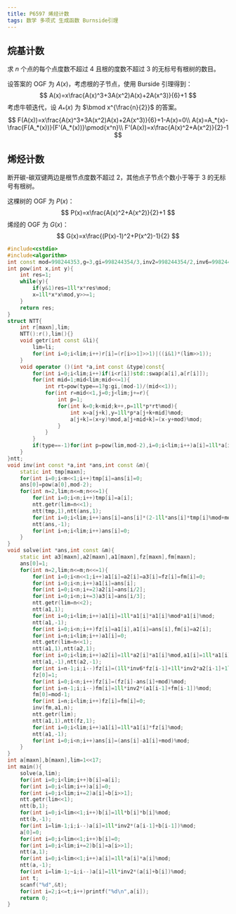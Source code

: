 ```yaml
---
title: P6597 烯烃计数
tags: 数学 多项式 生成函数 Burnside引理
---
```


## 烷基计数

求 $n$ 个点的每个点度数不超过 $4$ 且根的度数不超过 $3$ 的无标号有根树的数目。

设答案的 $\text{OGF}$ 为 $A(x)$，考虑根的子节点，使用 $\text {Burside}$ 引理得到：
$$
A(x)=x\frac{A(x)^3+3A(x^2)A(x)+2A(x^3)}{6}+1
$$
考虑牛顿迭代，设 $A_*(x)$ 为 $\bmod x^{\frac{n}{2}}$ 的答案。
$$
F(A(x))=x\frac{A(x)^3+3A(x^2)A(x)+2A(x^3)}{6}+1-A(x)=0\\
A(x)=A_*(x)-\frac{F(A_*(x))}{F'(A_*(x))}\pmod{x^n}\\
F'(A(x))=x\frac{A(x)^2+A(x^2)}{2}-1
$$

## 烯烃计数

断开碳-碳双键两边是根节点度数不超过 $2$，其他点子节点个数小于等于 $3$ 的无标号有根树。

这棵树的 $\text{OGF}$ 为 $P(x)$：
$$
P(x)=x\frac{A(x)^2+A(x^2)}{2}+1
$$
烯烃的 $\text{OGF}$ 为 $G(x)$：
$$
G(x)=x\frac{(P(x)-1)^2+P(x^2)-1}{2}
$$

```cpp
#include<cstdio>
#include<algorithm>
int const mod=998244353,g=3,gi=998244354/3,inv2=998244354/2,inv6=998244354/6,maxn=800010;
int pow(int x,int y){
	int res=1;
	while(y){
		if(y&1)res=1ll*x*res%mod;
		x=1ll*x*x%mod,y>>=1;
	}
	return res;
}
struct NTT{
	int r[maxn],lim;
	NTT():r(),lim(){}
	void getr(int const &li){
		lim=li;
		for(int i=0;i<lim;i++)r[i]=(r[i>>1]>>1)|((i&1)*(lim>>1));
	}
	void operator ()(int *a,int const &type)const{
		for(int i=0;i<lim;i++)if(i<r[i])std::swap(a[i],a[r[i]]);
		for(int mid=1;mid<lim;mid<<=1){
			int rt=pow(type==1?g:gi,(mod-1)/(mid<<1));
			for(int r=mid<<1,j=0;j<lim;j+=r){
				int p=1;
				for(int k=0;k<mid;k++,p=1ll*p*rt%mod){
					int x=a[j+k],y=1ll*p*a[j+k+mid]%mod;
					a[j+k]=(x+y)%mod,a[j+mid+k]=(x-y+mod)%mod;
				}
			}
		}
		if(type==-1)for(int p=pow(lim,mod-2),i=0;i<lim;i++)a[i]=1ll*a[i]*p%mod;
	}
}ntt;
void inv(int const *a,int *ans,int const &m){
	static int tmp[maxn];
	for(int i=0;i<m<<1;i++)tmp[i]=ans[i]=0;
	ans[0]=pow(a[0],mod-2);
	for(int n=2,lim;n<=m;n<<=1){
		for(int i=0;i<n;i++)tmp[i]=a[i];
		ntt.getr(lim=n<<1);
		ntt(tmp,1),ntt(ans,1);
		for(int i=0;i<lim;i++)ans[i]=ans[i]*(2-1ll*ans[i]*tmp[i]%mod+mod)%mod;
		ntt(ans,-1);
		for(int i=n;i<lim;i++)ans[i]=0;
	}
}
void solve(int *ans,int const &m){
	static int a3[maxn],a2[maxn],a1[maxn],fz[maxn],fm[maxn];
	ans[0]=1;
	for(int n=2,lim;n<=m;n<<=1){
		for(int i=0;i<n<<1;i++)a1[i]=a2[i]=a3[i]=fz[i]=fm[i]=0;
		for(int i=0;i<n;i++)a1[i]=ans[i];
		for(int i=0;i<n;i+=2)a2[i]=ans[i/2];
		for(int i=0;i<n;i+=3)a3[i]=ans[i/3];
		ntt.getr(lim=n<<2);
		ntt(a1,1);
		for(int i=0;i<lim;i++)a1[i]=1ll*a1[i]*a1[i]%mod*a1[i]%mod;
		ntt(a1,-1);
		for(int i=0;i<n;i++)fz[i]=a1[i],a1[i]=ans[i],fm[i]=a2[i];
		for(int i=n;i<lim;i++)a1[i]=0;
		ntt.getr(lim=n<<1);
		ntt(a1,1),ntt(a2,1);
		for(int i=0;i<lim;i++)a2[i]=1ll*a2[i]*a1[i]%mod,a1[i]=1ll*a1[i]*a1[i]%mod;
		ntt(a1,-1),ntt(a2,-1);
		for(int i=n-1;i;i--)fz[i]=(1ll*inv6*fz[i-1]+1ll*inv2*a2[i-1]+1ll*gi*a3[i-1])%mod;
		fz[0]=1;
		for(int i=0;i<n;i++)fz[i]=(fz[i]-ans[i]+mod)%mod;
		for(int i=n-1;i;i--)fm[i]=1ll*inv2*(a1[i-1]+fm[i-1])%mod;
		fm[0]=mod-1;
		for(int i=n;i<lim;i++)fz[i]=fm[i]=0;
		inv(fm,a1,n);
		ntt.getr(lim);
		ntt(a1,1),ntt(fz,1);
		for(int i=0;i<lim;i++)a1[i]=1ll*a1[i]*fz[i]%mod;
		ntt(a1,-1);
		for(int i=0;i<n;i++)ans[i]=(ans[i]-a1[i]+mod)%mod;
	}
}
int a[maxn],b[maxn],lim=1<<17;
int main(){
	solve(a,lim);
	for(int i=0;i<lim;i++)b[i]=a[i];
	for(int i=0;i<lim;i++)a[i]=0;
	for(int i=0;i<lim;i+=2)a[i]=b[i>>1];
	ntt.getr(lim<<1);
	ntt(b,1);
	for(int i=0;i<lim<<1;i++)b[i]=1ll*b[i]*b[i]%mod;
	ntt(b,-1);
	for(int i=lim-1;i;i--)a[i]=1ll*inv2*(a[i-1]+b[i-1])%mod;
	a[0]=0;
	for(int i=0;i<lim<<1;i++)b[i]=0;
	for(int i=0;i<lim;i+=2)b[i]=a[i>>1];
	ntt(a,1);
	for(int i=0;i<lim<<1;i++)a[i]=1ll*a[i]*a[i]%mod;
	ntt(a,-1);
	for(int i=lim-1;~i;i--)a[i]=1ll*inv2*(a[i]+b[i])%mod;
	int t;
	scanf("%d",&t);
	for(int i=2;i<=t;i++)printf("%d\n",a[i]);
	return 0;
}
```

